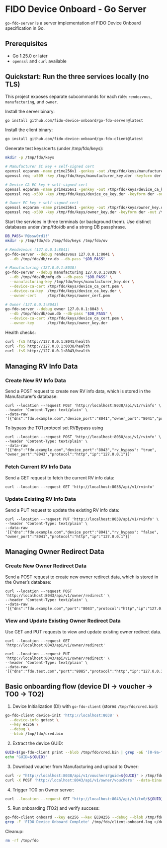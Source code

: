 # FIDO Device Onboard - Go Server

`go-fdo-server` is a server implementation of FIDO Device Onboard specification in Go.

[fdo]: https://fidoalliance.org/specs/FDO/FIDO-Device-Onboard-PS-v1.1-20220419/FIDO-Device-Onboard-PS-v1.1-20220419.html
[cbor]: https://www.rfc-editor.org/rfc/rfc8949.html
[cose]: https://datatracker.ietf.org/doc/html/rfc8152

## Prerequisites

- Go 1.25.0 or later
- `openssl` and `curl` available

## Quickstart: Run the three services locally (no TLS)
This project exposes separate subcommands for each role: `rendezvous`, `manufacturing`, and `owner`.

Install the server binary:

```bash
go install github.com/fido-device-onboard/go-fdo-server@latest
```

Install the client binary:

```bash
go install github.com/fido-device-onboard/go-fdo-client@latest
```

Generate test keys/certs (under /tmp/fdo/keys):

```bash
mkdir -p /tmp/fdo/keys

# Manufacturer EC key + self-signed cert
openssl ecparam -name prime256v1 -genkey -out /tmp/fdo/keys/manufacturer_key.der -outform der
openssl req -x509 -key /tmp/fdo/keys/manufacturer_key.der -keyform der -out /tmp/fdo/keys/manufacturer_cert.pem -days 365 -subj "/C=US/O=Example/CN=Manufacturer"

# Device CA EC key + self-signed cert
openssl ecparam -name prime256v1 -genkey -out /tmp/fdo/keys/device_ca_key.der -outform der
openssl req -x509 -key /tmp/fdo/keys/device_ca_key.der -keyform der -out /tmp/fdo/keys/device_ca_cert.pem -days 365 -subj "/C=US/O=Example/CN=Device"

# Owner EC key + self-signed cert
openssl ecparam -name prime256v1 -genkey -out /tmp/fdo/keys/owner_key.der -outform der
openssl req -x509 -key /tmp/fdo/keys/owner_key.der -keyform der -out /tmp/fdo/keys/owner_cert.pem -days 365 -subj "/C=US/O=Example/CN=Owner"

```

Start the services in three terminals (or background them). Use distinct databases under /tmp/fdo/db and a strong DB passphrase.

```bash
DB_PASS='P@ssw0rd1!'
mkdir -p /tmp/fdo/db /tmp/fdo/keys /tmp/fdo/ov

# Rendezvous (127.0.0.1:8041)
go-fdo-server --debug rendezvous 127.0.0.1:8041 \
  --db /tmp/fdo/db/rv.db --db-pass "$DB_PASS"

# Manufacturing (127.0.0.1:8038)
go-fdo-server --debug manufacturing 127.0.0.1:8038 \
  --db /tmp/fdo/db/mfg.db --db-pass "$DB_PASS" \
  --manufacturing-key /tmp/fdo/keys/manufacturer_key.der \
  --device-ca-cert /tmp/fdo/keys/device_ca_cert.pem \
  --device-ca-key  /tmp/fdo/keys/device_ca_key.der \
  --owner-cert     /tmp/fdo/keys/owner_cert.pem

# Owner (127.0.0.1:8043)
go-fdo-server --debug owner 127.0.0.1:8043 \
  --db /tmp/fdo/db/own.db --db-pass "$DB_PASS" \
  --device-ca-cert /tmp/fdo/keys/device_ca_cert.pem \
  --owner-key      /tmp/fdo/keys/owner_key.der
```

Health checks:

```bash
curl -fsS http://127.0.0.1:8041/health
curl -fsS http://127.0.0.1:8038/health
curl -fsS http://127.0.0.1:8043/health
```

## Managing RV Info Data
### Create New RV Info Data
Send a POST request to create new RV info data, which is stored in the Manufacturer’s database:
```
curl --location --request POST 'http://localhost:8038/api/v1/rvinfo' \                      
--header 'Content-Type: text/plain' \
--data-raw '[{"dns":"fdo.example.com","device_port":"8041","owner_port":"8041","protocol":"http","ip":"127.0.0.1"}]'
```
To bypass the TO1 protocol set RVBypass using
```
curl --location --request POST 'http://localhost:8038/api/v1/rvinfo' \                      
--header 'Content-Type: text/plain' \
--data-raw '[{"dns":"fdo.example.com","device_port":"8043","rv_bypass": "true", "owner_port":"8043","protocol":"http","ip":"127.0.0.1"}]'
```
### Fetch Current RV Info Data
Send a GET request to fetch the current RV info data:
```
curl --location --request GET 'http://localhost:8038/api/v1/rvinfo'
```

### Update Existing RV Info Data
Send a PUT request to update the existing RV info data:
```
curl --location --request PUT 'http://localhost:8038/api/v1/rvinfo' \
--header 'Content-Type: text/plain' \
--data-raw '[{"dns":"fdo.example.com","device_port":"8041","rv_bypass": "false", "owner_port":"8041","protocol":"http","ip":"127.0.0.1"}]'
```

## Managing Owner Redirect Data
### Create New Owner Redirect Data
Send a POST request to create new owner redirect data, which is stored in the Owner’s database:
```
curl --location --request POST 'http://localhost:8043/api/v1/owner/redirect' \
--header 'Content-Type: text/plain' \
--data-raw '[{"dns":"fdo.example.com","port":"8043","protocol":"http","ip":"127.0.0.1"}]'
```

### View and Update Existing Owner Redirect Data
Use GET and PUT requests to view and update existing owner redirect data.
```
curl --location --request GET 'http://localhost:8043/api/v1/owner/redirect'

curl --location --request PUT 'http://localhost:8043/api/v1/owner/redirect' \
--header 'Content-Type: text/plain' \
--data-raw '[{"dns":"fdo.test.com","port":"8085","protocol":"http","ip":"127.0.0.1"}]'
```


## Basic onboarding flow (device DI → voucher → TO0 → TO2)

1. Device Initialization (DI) with `go-fdo-client` (stores `/tmp/fdo/cred.bin`):

```bash
go-fdo-client device-init 'http://localhost:8038' \
  --device-info gotest \
  --key ec256 \
  --debug \
  --blob /tmp/fdo/cred.bin
```

2. Extract the device GUID:

```bash
GUID=$(go-fdo-client print --blob /tmp/fdo/cred.bin | grep -oE '[0-9a-fA-F]{32}' | head -n1)
echo "GUID=${GUID}"
```

3. Download voucher from Manufacturing and upload to Owner:

```bash
curl -v "http://localhost:8038/api/v1/vouchers?guid=${GUID}" > /tmp/fdo/ov/ownervoucher
curl -X POST 'http://localhost:8043/api/v1/owner/vouchers' --data-binary @/tmp/fdo/ov/ownervoucher
```

4. Trigger TO0 on Owner server:

```bash
curl --location --request GET "http://localhost:8043/api/v1/to0/${GUID}"
```

5. Run onboarding (TO2) and verify success:

```bash
go-fdo-client onboard --key ec256 --kex ECDH256 --debug --blob /tmp/fdo/cred.bin | tee /tmp/fdo/client-onboard.log
grep -F 'FIDO Device Onboard Complete' /tmp/fdo/client-onboard.log >/dev/null && echo 'Onboarding OK'
```

Cleanup:

```bash
rm -rf /tmp/fdo
```